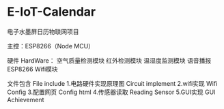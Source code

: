 # E-IoT-Calendar
电子水墨屏日历物联网项目

主控：ESP8266（Node MCU）

硬件  HardWare：
空气质量检测模块
红外检测模块
温湿度监测模块
语音播报
ESP8266 Wifi模块

文件包含 
File include
1.电路硬件实现原理图 Circuit implement
2.wifi实现         Wifi Config
3.配置网页         Config html
4.传感器读取        Reading Sensor
5.GUI实现          GUI Achievement
